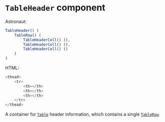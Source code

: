 # `TableHeader` component
Astronaut:
```javascript
TableHeader() (
    TableRow() (
        TableHeaderCell() (),
        TableHeaderCell() (),
        TableHeaderCell() ()
    )
)
```

HTML:
```javascript
<thead>
    <tr>
        <th></th>
        <th></th>
        <th></th>
    </tr>
</thead>
```

A container for [`Table`](reference/components/table.md) header information, which contains a single [`TableRow`](reference/components/tablerow.md).